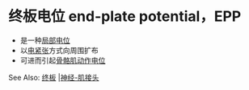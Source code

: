 # 终板电位 end-plate potential，EPP

- 是一种[局部电位](局部电位.md)
- 以[电紧张](电紧张电位.md)方式向周围扩布
- 可进而引起[骨骼肌](骨骼肌.md)[动作电位](动作电位.md)

See Also: [终板](终板.md) |[神经-肌接头](神经-肌接头.md)
